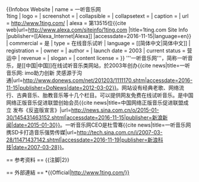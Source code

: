 {{Infobox Website
| name            = 一听音乐网<br />1ting
| logo            = 
| screenshot      = 
| collapsible     = 
| collapsetext    = 
| caption         = 
| url             = http://www.1ting.com/
| alexa           = 第13515位<ref>{{cite web|url=http://www.alexa.com/siteinfo/1ting.com |title=1ting.com Site Info |publisher=[[Alexa_Internet|Alexa]] |accessdate=2016-11-15|language=en}}</ref>
| commercial      = 是
| type            = 在线音乐试听
| language        = [[简体中文|简体中文]]
| registration    = 
| owner           = 
| author          = 
| launch date     = 2003
| current status  = 营运中
| revenue         = 
| slogan          = 
| content license = 
}}
'''一听音乐网'''，简称一听音乐，是[[中国|中国]]在线试听音乐类网站，於2003年创办<ref>{{cite news|title=一听音乐网: imo助力创新 灵感源于沟通|url=http://www.donews.com/net/201203/1111170.shtm|accessdate=2016-11-15|publisher=DoNews|date=2012-03-02}}</ref>。网站设有经典老歌、网络流行、古典音乐、胎教音乐等十几个栏目。可以提供网友免费在线试听音乐。是中国网络正版音乐促进联盟创始会员<ref>{{cite news|title=中国网络正版音乐促进联盟成立 发布《反盗版宣言》|url=http://news.sina.com.cn/o/2015-01-30/145431463152.shtml|accessdate=2016-11-15|publisher=新浪新闻|date=2015-01-30}}</ref>。一听音乐网CEO是杜雪骞<ref>{{cite news|title=一听音乐网携SD卡打造音乐强势传媒|url=http://tech.sina.com.cn/i/2007-03-28/11471437142.shtml|accessdate=2016-11-19|publisher=新浪科技|date=2007-03-28}}</ref>。

== 参考资料 ==
{{注脚|2}}

== 外部連結 ==
*{{Official|http://www.1ting.com/}}